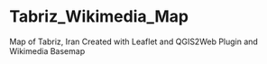 # Tabriz_Wikimedia_Map
Map of Tabriz, Iran Created with Leaflet and QGIS2Web Plugin and Wikimedia Basemap
